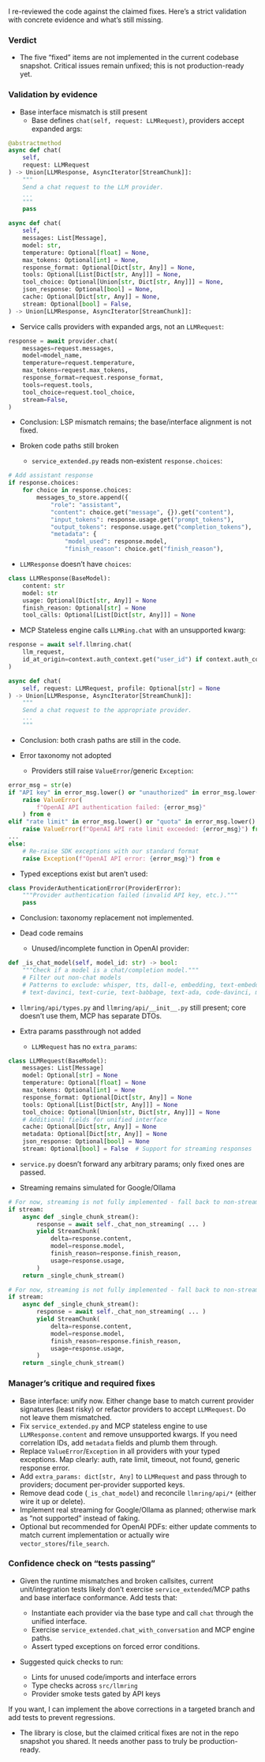 I re-reviewed the code against the claimed fixes. Here’s a strict validation with concrete evidence and what’s still missing.

### Verdict
- The five “fixed” items are not implemented in the current codebase snapshot. Critical issues remain unfixed; this is not production-ready yet.

### Validation by evidence

- Base interface mismatch is still present
  - Base defines `chat(self, request: LLMRequest)`, providers accept expanded args:
```34:48:/Users/juanre/prj/llmring-all/llmring/src/llmring/base.py
@abstractmethod
async def chat(
    self,
    request: LLMRequest
) -> Union[LLMResponse, AsyncIterator[StreamChunk]]:
    """
    Send a chat request to the LLM provider.
    ...
    """
    pass
```

```688:701:/Users/juanre/prj/llmring-all/llmring/src/llmring/providers/openai_api.py
async def chat(
    self,
    messages: List[Message],
    model: str,
    temperature: Optional[float] = None,
    max_tokens: Optional[int] = None,
    response_format: Optional[Dict[str, Any]] = None,
    tools: Optional[List[Dict[str, Any]]] = None,
    tool_choice: Optional[Union[str, Dict[str, Any]]] = None,
    json_response: Optional[bool] = None,
    cache: Optional[Dict[str, Any]] = None,
    stream: Optional[bool] = False,
) -> Union[LLMResponse, AsyncIterator[StreamChunk]]:
```

  - Service calls providers with expanded args, not an `LLMRequest`:
```266:276:/Users/juanre/prj/llmring-all/llmring/src/llmring/service.py
response = await provider.chat(
    messages=request.messages,
    model=model_name,
    temperature=request.temperature,
    max_tokens=request.max_tokens,
    response_format=request.response_format,
    tools=request.tools,
    tool_choice=request.tool_choice,
    stream=False,
)
```
  - Conclusion: LSP mismatch remains; the base/interface alignment is not fixed.

- Broken code paths still broken
  - `service_extended.py` reads non-existent `response.choices`:
```141:152:/Users/juanre/prj/llmring-all/llmring/src/llmring/service_extended.py
# Add assistant response
if response.choices:
    for choice in response.choices:
        messages_to_store.append({
            "role": "assistant",
            "content": choice.get("message", {}).get("content"),
            "input_tokens": response.usage.get("prompt_tokens"),
            "output_tokens": response.usage.get("completion_tokens"),
            "metadata": {
                "model_used": response.model,
                "finish_reason": choice.get("finish_reason"),
```
  - `LLMResponse` doesn’t have `choices`:
```35:43:/Users/juanre/prj/llmring-all/llmring/src/llmring/schemas.py
class LLMResponse(BaseModel):
    content: str
    model: str
    usage: Optional[Dict[str, Any]] = None
    finish_reason: Optional[str] = None
    tool_calls: Optional[List[Dict[str, Any]]] = None
```
  - MCP Stateless engine calls `LLMRing.chat` with an unsupported kwarg:
```352:356:/Users/juanre/prj/llmring-all/llmring/src/llmring/mcp/client/stateless_engine.py
response = await self.llmring.chat(
    llm_request,
    id_at_origin=context.auth_context.get("user_id") if context.auth_context else None,
)
```

```203:215:/Users/juanre/prj/llmring-all/llmring/src/llmring/service.py
async def chat(
    self, request: LLMRequest, profile: Optional[str] = None
) -> Union[LLMResponse, AsyncIterator[StreamChunk]]:
    """
    Send a chat request to the appropriate provider.
    ...
    """
```
  - Conclusion: both crash paths are still in the code.

- Error taxonomy not adopted
  - Providers still raise `ValueError`/generic `Exception`:
```861:877:/Users/juanre/prj/llmring-all/llmring/src/llmring/providers/openai_api.py
error_msg = str(e)
if "API key" in error_msg.lower() or "unauthorized" in error_msg.lower():
    raise ValueError(
        f"OpenAI API authentication failed: {error_msg}"
    ) from e
elif "rate limit" in error_msg.lower() or "quota" in error_msg.lower():
    raise ValueError(f"OpenAI API rate limit exceeded: {error_msg}") from e
...
else:
    # Re-raise SDK exceptions with our standard format
    raise Exception(f"OpenAI API error: {error_msg}") from e
```
  - Typed exceptions exist but aren’t used:
```52:55:/Users/juanre/prj/llmring-all/llmring/src/llmring/exceptions.py
class ProviderAuthenticationError(ProviderError):
    """Provider authentication failed (invalid API key, etc.)."""
    pass
```
  - Conclusion: taxonomy replacement not implemented.

- Dead code remains
  - Unused/incomplete function in OpenAI provider:
```913:918:/Users/juanre/prj/llmring-all/llmring/src/llmring/providers/openai_api.py
def _is_chat_model(self, model_id: str) -> bool:
    """Check if a model is a chat/completion model."""
    # Filter out non-chat models
    # Patterns to exclude: whisper, tts, dall-e, embedding, text-embedding,
    # text-davinci, text-curie, text-babbage, text-ada, code-davinci, moderation
```
  - `llmring/api/types.py` and `llmring/api/__init__.py` still present; core doesn’t use them, MCP has separate DTOs.

- Extra params passthrough not added
  - `LLMRequest` has no `extra_params`:
```21:33:/Users/juanre/prj/llmring-all/llmring/src/llmring/schemas.py
class LLMRequest(BaseModel):
    messages: List[Message]
    model: Optional[str] = None
    temperature: Optional[float] = None
    max_tokens: Optional[int] = None
    response_format: Optional[Dict[str, Any]] = None
    tools: Optional[List[Dict[str, Any]]] = None
    tool_choice: Optional[Union[str, Dict[str, Any]]] = None
    # Additional fields for unified interface
    cache: Optional[Dict[str, Any]] = None
    metadata: Optional[Dict[str, Any]] = None
    json_response: Optional[bool] = None
    stream: Optional[bool] = False  # Support for streaming responses
```
  - `service.py` doesn’t forward any arbitrary params; only fixed ones are passed.

- Streaming remains simulated for Google/Ollama
```298:319:/Users/juanre/prj/llmring-all/llmring/src/llmring/providers/google_api.py
# For now, streaming is not fully implemented - fall back to non-streaming
if stream:
    async def _single_chunk_stream():
        response = await self._chat_non_streaming( ... )
        yield StreamChunk(
            delta=response.content,
            model=response.model,
            finish_reason=response.finish_reason,
            usage=response.usage,
        )
    return _single_chunk_stream()
```

```240:261:/Users/juanre/prj/llmring-all/llmring/src/llmring/providers/ollama_api.py
# For now, streaming is not fully implemented - fall back to non-streaming
if stream:
    async def _single_chunk_stream():
        response = await self._chat_non_streaming( ... )
        yield StreamChunk(
            delta=response.content,
            model=response.model,
            finish_reason=response.finish_reason,
            usage=response.usage,
        )
    return _single_chunk_stream()
```

### Manager’s critique and required fixes
- Base interface: unify now. Either change base to match current provider signatures (least risky) or refactor providers to accept `LLMRequest`. Do not leave them mismatched.
- Fix `service_extended.py` and MCP stateless engine to use `LLMResponse.content` and remove unsupported kwargs. If you need correlation IDs, add `metadata` fields and plumb them through.
- Replace `ValueError`/`Exception` in all providers with your typed exceptions. Map clearly: auth, rate limit, timeout, not found, generic response error.
- Add `extra_params: dict[str, Any]` to `LLMRequest` and pass through to providers; document per-provider supported keys.
- Remove dead code (`_is_chat_model`) and reconcile `llmring/api/*` (either wire it up or delete).
- Implement real streaming for Google/Ollama as planned; otherwise mark as “not supported” instead of faking.
- Optional but recommended for OpenAI PDFs: either update comments to match current implementation or actually wire `vector_stores`/`file_search`.

### Confidence check on “tests passing”
- Given the runtime mismatches and broken callsites, current unit/integration tests likely don’t exercise `service_extended`/MCP paths and base interface conformance. Add tests that:
  - Instantiate each provider via the base type and call `chat` through the unified interface.
  - Exercise `service_extended.chat_with_conversation` and MCP engine paths.
  - Assert typed exceptions on forced error conditions.

- Suggested quick checks to run:
  - Lints for unused code/imports and interface errors
  - Type checks across `src/llmring`
  - Provider smoke tests gated by API keys

If you want, I can implement the above corrections in a targeted branch and add tests to prevent regressions.

- The library is close, but the claimed critical fixes are not in the repo snapshot you shared. It needs another pass to truly be production-ready.
